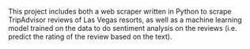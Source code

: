 This project includes both a web scraper written in Python to scrape TripAdvisor reviews of Las Vegas resorts, as well as a machine learning model
trained on the data to do sentiment analysis on the reviews (i.e. predict the rating of the review based on the text).

